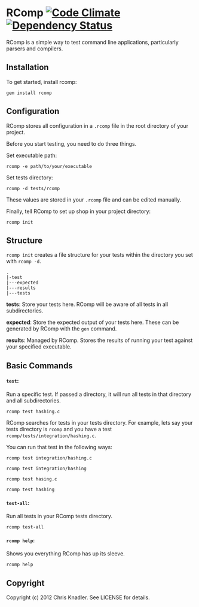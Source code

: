 # RComp [![Code Climate](https://codeclimate.com/badge.png)](https://codeclimate.com/github/cknadler/rcomp) [![Dependency Status](https://gemnasium.com/cknadler/rcomp.png)](https://gemnasium.com/cknadler/rcomp)

RComp is a simple way to test command line applications, particularly parsers and compilers.

## Installation

To get started, install rcomp:

```
gem install rcomp
```

## Configuration

RComp stores all configuration in a `.rcomp` file in the root directory of your project. 

Before you start testing, you need to do three things.

Set executable path:

```
rcomp -e path/to/your/executable
```

Set tests directory:

```
rcomp -d tests/rcomp
```

These values are stored in your `.rcomp` file and can be edited manually.

Finally, tell RComp to set up shop in your project directory:

```
rcomp init
```

## Structure

`rcomp init` creates a file structure for your tests within the directory you set with `rcomp -d`.

```
.
|-test
|---expected
|---results
|---tests
```

__tests__: Store your tests here. RComp will be aware of all tests in all subdirectories.

__expected__: Store the expected output of your tests here. These can be generated by RComp with the `gen` command.

__results__: Managed by RComp. Stores the results of running your test against your specified executable.

## Basic Commands

#### `test`:

Run a specific test. If passed a directory, it will run all tests in that directory and all subdirectories.

```
rcomp test hashing.c
```

RComp searches for tests in your tests directory. For example, lets say your tests directory is `rcomp` and you have a test `rcomp/tests/integration/hashing.c`.

You can run that test in the following ways:

`rcomp test integration/hashing.c`

`rcomp test integration/hashing`

`rcomp test hasing.c`

`rcomp test hashing`

#### `test-all`:

Run all tests in your RComp tests directory.

```
rcomp test-all
```

#### `rcomp help`:

Shows you everything RComp has up its sleeve.

```
rcomp help
```

## Copyright

Copyright (c) 2012 Chris Knadler. See LICENSE for details.
